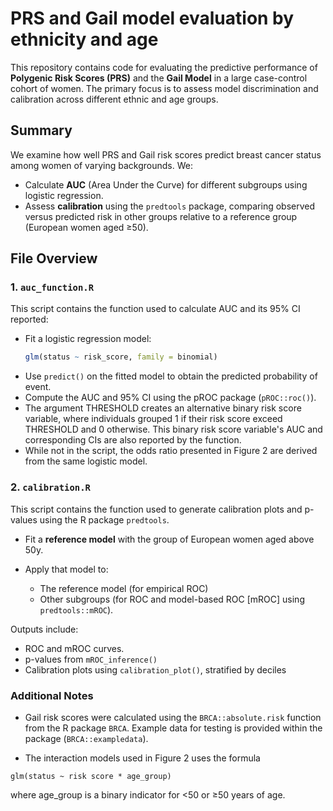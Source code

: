 # PRS and Gail model evaluation by ethnicity and age

This repository contains code for evaluating the predictive performance of **Polygenic Risk Scores (PRS)** and the **Gail Model** in a large case-control cohort of women. The primary focus is to assess model discrimination and calibration across different ethnic and age groups.

## Summary

We examine how well PRS and Gail risk scores predict breast cancer status among women of varying backgrounds. We:

- Calculate **AUC** (Area Under the Curve) for different subgroups using logistic regression.
- Assess **calibration** using the `predtools` package, comparing observed versus predicted risk in other groups relative to a reference group (European women aged ≥50).


## File Overview

### 1. `auc_function.R`

This script contains the function used to calculate AUC and its 95% CI reported:

- Fit a logistic regression model:
  ```r
  glm(status ~ risk_score, family = binomial)
  ```
- Use `predict()` on the fitted model to obtain the predicted probability of event.
- Compute the AUC and 95% CI using the pROC package (`pROC::roc()`).
- The argument THRESHOLD creates an alternative binary risk score variable, where individuals grouped 1 if their risk score exceed THRESHOLD and 0 otherwise. This binary risk score variable's AUC and corresponding CIs are also reported by the function.
- While not in the script, the odds ratio presented in Figure 2 are derived from the same logistic model.

### 2. `calibration.R`

This script contains the function used to generate calibration plots and p-values using the R package `predtools`.

- Fit a **reference model** with the group of European women aged above 50y.

- Apply that model to:
  - The reference model (for empirical ROC)
  - Other subgroups (for ROC and model-based ROC [mROC] using `predtools::mROC`).

Outputs include: 
- ROC and mROC curves.
- p-values from `mROC_inference()`
- Calibration plots using `calibration_plot()`, stratified by deciles


### Additional Notes
- Gail risk scores were calculated using the `BRCA::absolute.risk` function from the R package `BRCA`. Example data for testing is provided within the package (`BRCA::exampledata`).

- The interaction models used in Figure 2 uses the formula
```{r}
glm(status ~ risk score * age_group)
```
where age_group is a binary indicator for <50 or ≥50 years of age.



